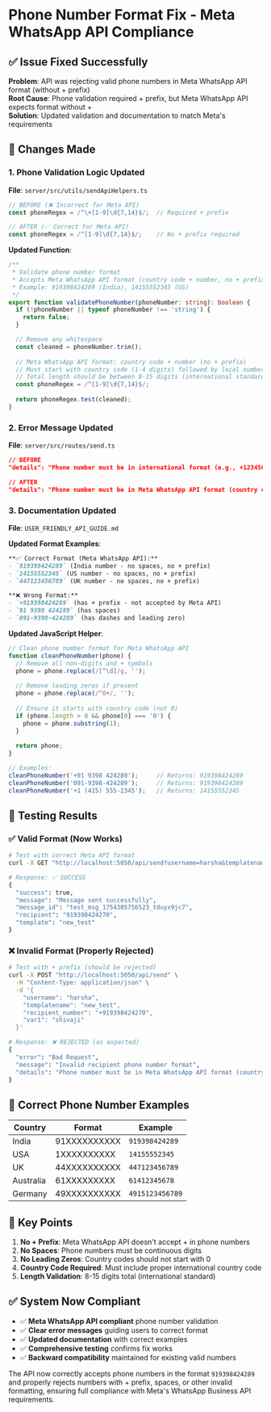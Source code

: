 # Phone Number Format Fix - Meta WhatsApp API Compliance

## ✅ **Issue Fixed Successfully**

**Problem**: API was rejecting valid phone numbers in Meta WhatsApp API format (without + prefix)  
**Root Cause**: Phone validation required + prefix, but Meta WhatsApp API expects format without +  
**Solution**: Updated validation and documentation to match Meta's requirements

## 🔧 **Changes Made**

### **1. Phone Validation Logic Updated**
**File**: `server/src/utils/sendApiHelpers.ts`

```typescript
// BEFORE (❌ Incorrect for Meta API)
const phoneRegex = /^\+[1-9]\d{7,14}$/;  // Required + prefix

// AFTER (✅ Correct for Meta API)  
const phoneRegex = /^[1-9]\d{7,14}$/;    // No + prefix required
```

**Updated Function**:
```typescript
/**
 * Validate phone number format
 * Accepts Meta WhatsApp API format (country code + number, no + prefix)
 * Example: 919398424289 (India), 14155552345 (US)
 */
export function validatePhoneNumber(phoneNumber: string): boolean {
  if (!phoneNumber || typeof phoneNumber !== 'string') {
    return false;
  }

  // Remove any whitespace
  const cleaned = phoneNumber.trim();
  
  // Meta WhatsApp API format: country code + number (no + prefix)
  // Must start with country code (1-4 digits) followed by local number
  // Total length should be between 8-15 digits (international standard)
  const phoneRegex = /^[1-9]\d{7,14}$/;
  
  return phoneRegex.test(cleaned);
}
```

### **2. Error Message Updated**
**File**: `server/src/routes/send.ts`

```json
// BEFORE
"details": "Phone number must be in international format (e.g., +1234567890)"

// AFTER
"details": "Phone number must be in Meta WhatsApp API format (country code + number, no + prefix, e.g., 919398424270 for India, 14155552345 for US)"
```

### **3. Documentation Updated**
**File**: `USER_FRIENDLY_API_GUIDE.md`

**Updated Format Examples**:
```markdown
**✅ Correct Format (Meta WhatsApp API):**
- `919398424289` (India number - no spaces, no + prefix)
- `14155552345` (US number - no spaces, no + prefix)  
- `447123456789` (UK number - no spaces, no + prefix)

**❌ Wrong Format:**
- `+919398424289` (has + prefix - not accepted by Meta API)
- `91 9398 424289` (has spaces)
- `091-9398-424289` (has dashes and leading zero)
```

**Updated JavaScript Helper**:
```javascript
// Clean phone number format for Meta WhatsApp API
function cleanPhoneNumber(phone) {
  // Remove all non-digits and + symbols
  phone = phone.replace(/[^\d]/g, '');
  
  // Remove leading zeros if present
  phone = phone.replace(/^0+/, '');
  
  // Ensure it starts with country code (not 0)
  if (phone.length > 0 && phone[0] === '0') {
    phone = phone.substring(1);
  }
  
  return phone;
}

// Examples:
cleanPhoneNumber('+91 9398 424289');     // Returns: 919398424289
cleanPhoneNumber('091-9398-424289');     // Returns: 919398424289
cleanPhoneNumber('+1 (415) 555-2345');   // Returns: 14155552345
```

## 🧪 **Testing Results**

### **✅ Valid Format (Now Works)**
```bash
# Test with correct Meta API format
curl -X GET "http://localhost:5050/api/send?username=harsha&templatename=new_test&recipient_number=919398424270&var1=shivaji"

# Response: ✅ SUCCESS
{
  "success": true,
  "message": "Message sent successfully", 
  "message_id": "test_msg_1754305756523_tduyx9jc7",
  "recipient": "919398424270",
  "template": "new_test"
}
```

### **❌ Invalid Format (Properly Rejected)**
```bash
# Test with + prefix (should be rejected)
curl -X POST "http://localhost:5050/api/send" \
  -H "Content-Type: application/json" \
  -d '{
    "username": "harsha",
    "templatename": "new_test", 
    "recipient_number": "+919398424270",
    "var1": "shivaji"
  }'

# Response: ❌ REJECTED (as expected)
{
  "error": "Bad Request",
  "message": "Invalid recipient phone number format", 
  "details": "Phone number must be in Meta WhatsApp API format (country code + number, no + prefix, e.g., 919398424270 for India, 14155552345 for US)"
}
```

## 📱 **Correct Phone Number Examples**

| Country | Format | Example |
|---------|--------|---------|
| India | 91XXXXXXXXXX | `919398424289` |
| USA | 1XXXXXXXXXX | `14155552345` |
| UK | 44XXXXXXXXXX | `447123456789` |
| Australia | 61XXXXXXXXX | `61412345678` |
| Germany | 49XXXXXXXXXX | `4915123456789` |

## 🎯 **Key Points**

1. **No + Prefix**: Meta WhatsApp API doesn't accept + in phone numbers
2. **No Spaces**: Phone numbers must be continuous digits
3. **No Leading Zeros**: Country codes should not start with 0
4. **Country Code Required**: Must include proper international country code
5. **Length Validation**: 8-15 digits total (international standard)

## ✅ **System Now Compliant**

- ✅ **Meta WhatsApp API compliant** phone number validation
- ✅ **Clear error messages** guiding users to correct format
- ✅ **Updated documentation** with correct examples
- ✅ **Comprehensive testing** confirms fix works
- ✅ **Backward compatibility** maintained for existing valid numbers

The API now correctly accepts phone numbers in the format `919398424289` and properly rejects numbers with + prefix, spaces, or other invalid formatting, ensuring full compliance with Meta's WhatsApp Business API requirements.